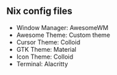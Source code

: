 ## Nix config files
 - Window Manager: AwesomeWM
 - Awesome Theme: Custom theme
 - Cursor Theme: Colloid
 - GTK Theme: Material
 - Icon Theme: Colloid
 - Terminal: Alacritty
